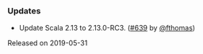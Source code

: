 ### Updates

* Update Scala 2.13 to 2.13.0-RC3. ([#639][#639] by [@fthomas][@fthomas])

[#639]: https://github.com/fthomas/refined/pull/639

[@fthomas]: https://github.com/fthomas

Released on 2019-05-31